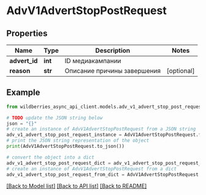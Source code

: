 # AdvV1AdvertStopPostRequest


## Properties

Name | Type | Description | Notes
------------ | ------------- | ------------- | -------------
**advert_id** | **int** | ID медиакампании | 
**reason** | **str** | Описание причины завершения | [optional] 

## Example

```python
from wildberries_async_api_client.models.adv_v1_advert_stop_post_request import AdvV1AdvertStopPostRequest

# TODO update the JSON string below
json = "{}"
# create an instance of AdvV1AdvertStopPostRequest from a JSON string
adv_v1_advert_stop_post_request_instance = AdvV1AdvertStopPostRequest.from_json(json)
# print the JSON string representation of the object
print(AdvV1AdvertStopPostRequest.to_json())

# convert the object into a dict
adv_v1_advert_stop_post_request_dict = adv_v1_advert_stop_post_request_instance.to_dict()
# create an instance of AdvV1AdvertStopPostRequest from a dict
adv_v1_advert_stop_post_request_from_dict = AdvV1AdvertStopPostRequest.from_dict(adv_v1_advert_stop_post_request_dict)
```
[[Back to Model list]](../README.md#documentation-for-models) [[Back to API list]](../README.md#documentation-for-api-endpoints) [[Back to README]](../README.md)


